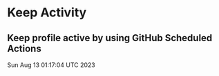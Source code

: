 # Keep Activity 
Keep profile active by using GitHub Scheduled Actions
--- 
Sun Aug 13 01:17:04 UTC 2023